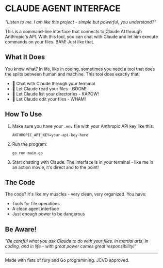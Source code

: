 # CLAUDE AGENT INTERFACE

*"Listen to me. I am like this project - simple but powerful, you understand?"*

This is a command-line interface that connects to Claude AI through Anthropic's API. With this tool, you can chat with Claude and let him execute commands on your files. BAM! Just like that.

## What It Does

You know what? In life, like in coding, sometimes you need a tool that does the splits between human and machine. This tool does exactly that:

- 🧠 Chat with Claude through your terminal
- 🔧 Let Claude read your files - BOOM!
- 📁 Let Claude list your directories - KAPOW!
- 📝 Let Claude edit your files - WHAM!

## How To Use

1. Make sure you have your `.env` file with your Anthropic API key like this:
   ```
   ANTHROPIC_API_KEY=your-api-key-here
   ```

2. Run the program:
   ```
   go run main.go
   ```

3. Start chatting with Claude. The interface is in your terminal - like me in an action movie, it's direct and to the point!

## The Code

The code? It's like my muscles - very clean, very organized. You have:
- Tools for file operations
- A clean agent interface
- Just enough power to be dangerous

## Be Aware!

*"Be careful what you ask Claude to do with your files. In martial arts, in coding, and in life - with great power comes great responsibility!"*

---

Made with fists of fury and Go programming. JCVD approved.